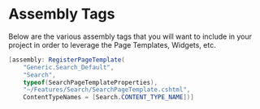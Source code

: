 ﻿# Assembly Tags
Below are the various assembly tags that you will want to include in your project in order to leverage the Page Templates, Widgets, etc.

```csharp
[assembly: RegisterPageTemplate(
    "Generic.Search_Default",
    "Search",
    typeof(SearchPageTemplateProperties),
    "~/Features/Search/SearchPageTemplate.cshtml",
    ContentTypeNames = [Search.CONTENT_TYPE_NAME])]
```